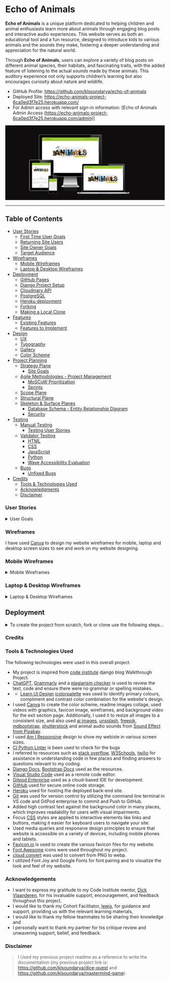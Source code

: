 # Echo of Animals

**Echo of Animals** is a unique platform dedicated to helping children and animal enthusiasts learn more about animals through engaging blog posts and interactive audio experiences. This website serves as both an educational tool and a fun resource, designed to introduce kids to various animals and the sounds they make, fostering a deeper understanding and appreciation for the natural world.

Through **Echo of Animals**, users can explore a variety of blog posts on different animal species, their habitats, and fascinating traits, with the added feature of listening to the actual sounds made by these animals. This auditory experience not only supports children’s learning but also encourages curiosity about nature and wildlife.

- GitHub Profile: <https://github.com/klsoundarya/echo-of-animals>
- Deployed Site: <https://echo-animals-project-6ca0ed3f7e25.herokuapp.com/>
- For Admin access with relevant sign-in information: [Echo of Animals Admin Access (https://echo-animals-project-6ca0ed3f7e25.herokuapp.com/admin)]

![Am I Responsive](read-me/am-i-responsive/am-i-responsive.PNG)

<hr>

## Table of Contents

- [User Stories](#user-stories)
  - [First Time User Goals](#first-time-user-goals)
  - [Returning Site Users](#returning-site-users)
  - [Site Owner Goals](#site-owner-goals)
  - [Target Audience](#target-audience)
- [Wireframes](#wireframes)
  - [Mobile Wireframes](#mobile-wireframes)
  - [Laptop & Desktop Wireframes](#laptop--desktop-wireframes)
- [Deployment](#deployment)
  - [GitHub Pages](#github-pages)
  - [Django Project Setup](#django-project-setup)
  - [Cloudinary API](#cloudinary-api)
  - [PostgreSQL](#elephant-sql)
  - [Heroku deployment](#heroku-deployment)
  - [Forking](#forking)
  - [Making a Local Clone](#making-a-local-clone)
- [Features](#features)
  - [Existing Features](#existing-features)
  - [Features to Implement](#features-to-implement)
- [Design](#design)
  - [UX](#ux)
  - [Typography](#typography)
  - [Gallery](#gallery)
  - [Color Scheme](#color-scheme)
- [Project Planning](#project-planning)
  - [Strategy Plane](#strategy-plane)
    - [Site Goals](#site-goals)
  - [Agile Methodologies - Project Management](#agile-methodologies-project-management)
    - [MoSCoW Prioritization](#moscow-prioritization)
    - [Sprints](#sprints)
  - [Scope Plane](#scope-plane)
  - [Structural Plane](#structural-plane)
  - [Skeleton \& Surface Planes](#skeleton-surface-planes)
    - [Database Schema - Entity Relationship Diagram](#database-schema---entity-relationship-diagram)
    - [Security](#security)
- [Testing](#testing)
  - [Manual Testing](#manual-testing)
    - [Testing User Stories](#testing-user-stories)
  - [Validator Testing](#validator-testing)
    - [HTML](#html)
    - [CSS](#css)
    - [JavaScript](#javascript)
    - [Python](#python)
    - [Wave Accessibility Evaluation](#wave-accessibility-evaluation)
  - [Bugs](#bugs)
    - [Unfixed Bugs](#unfixed-bugs)
- [Credits](#credits)
  - [Tools & Technologies Used](#tools--technologies-used)
  - [Acknowledgments](#acknowledgements)
  - [Disclaimer](#disclaimer)

### User Stories
<!-- Read few README documents of previous batches to understand user stories and wrote accordingly -->
<!-- Some of the mentioned user stories have already been implemented, while the remaining ones are planned for future features. -->

<details>
<summary>User Goals</summary>
<br>

#### First time User Goals

- As a first-time user, I want to easily understand the purpose of the website and how it will help me (or my child) learn about animals and nature.
- As a first-time user, I would like to navigate quickly to content that allows me to listen to animal sounds and read blog posts for an engaging experience.
- As a first-time user, I am looking for an intuitive and accessible interface that makes it easy for kids to explore safely.

#### Returning Site Users

- As a returning site user, I want to discover new blog posts about animals or updated content to keep learning more about wildlife.
- As a returning site user, I would like to revisit and listen to the animal sounds my child enjoyed or search for new animals to add variety.
- As a returning site user, I want the site to save or suggest content based on my previous visits for a more personalized experience.

#### Site Owner Goals

- As the site owner, I want to provide accurate, engaging, and educational content to foster a love for animals and nature.
- As the site owner, I aim to design a safe, child-friendly interface that encourages curiosity and learning without overwhelming the user.
- As the site owner, I want to create a user-friendly system for easy content management, including blog posts, animal sound uploads, and user registration for interactive features.

### Target Audience

- Young learners and children (ages 4-10) who are curious about animals and enjoy interactive learning experiences.
- Parents and educators looking for safe, educational resources to introduce children to nature and wildlife.
- Animal enthusiasts of any age interested in exploring different species, their sounds, and habitats for educational or personal interest.

</details>

### Wireframes

I have used [Canva](https://www.canva.com/) to design my website wireframes for mobile, laptop and desktop screen sizes to see and work on my website designing.

### Mobile Wireframes
<!-- learnt the dropdown from https://dev.to/asyraf/how-to-add-dropdown-in-markdown-o78 -->

<details>
<summary>Mobile Wireframes</summary>
<br>

![phone wireframes](read-me/wireframes/Echo-of-animals-mobile-wireframe/home.jpg)
![phone wireframes](read-me/wireframes/Echo-of-animals-mobile-wireframe/about.jpg)
![phone wireframes](read-me/wireframes/Echo-of-animals-mobile-wireframe/echoes.jpg)
![phone wireframes](read-me/wireframes/Echo-of-animals-mobile-wireframe/contact.jpg)
![phone wireframes](read-me/wireframes/Echo-of-animals-mobile-wireframe/accounts-1.jpg)
![phone wireframes](read-me/wireframes/Echo-of-animals-mobile-wireframe/accounts-2.jpg)
![phone wireframes](read-me/wireframes/Echo-of-animals-mobile-wireframe/accounts-3.jpg)
</details>

### Laptop & Desktop Wireframes

<details>
<summary>Laptop & Desktop Wireframes</summary>
<br>

![Laptop and desktop Wireframes](read-me/wireframes/Echo-of-animals-website-wireframe/home-web.jpg)
![Laptop and desktop Wireframes](read-me/wireframes/Echo-of-animals-website-wireframe/about-web.jpg)
![Laptop and desktop Wireframes](read-me/wireframes/Echo-of-animals-website-wireframe/echoes-web.jpg)
![Laptop and desktop Wireframes](read-me/wireframes/Echo-of-animals-website-wireframe/contact-web.jpg)
![Laptop and desktop Wireframes](read-me/wireframes/Echo-of-animals-website-wireframe/accounts-1-web.jpg)
![Laptop and desktop Wireframes](read-me/wireframes/Echo-of-animals-website-wireframe/accounts-2-web.jpg)
![Laptop and desktop Wireframes](read-me/wireframes/Echo-of-animals-website-wireframe/accounts-3-web.jpg)
</details>

## Deployment

<details>
<summary>To create the project from scratch, fork or clone use the following steps...</summary>
<br>

To begin this project from scratch, you must first create a new GitHub repository using the [Code Institute's Template](https://github.com/Code-Institute-Org/ci-full-template). This template provides the relevant tools to get you started. To use this template:

1. Log in to [GitHub](https://github.com/) or create a new account.
2. Navigate to the above CI Full Template.
3. Click '**Use this template**' -> '**Create a new repository**'.
4. Choose a new repository name and click '**Create repository from template**'.
5. In your new repository space, (choice of your IDE) click the button to generate a new workspace.

## Django Project Setup

1. Install Django and supporting libraries: 
   
- ```pip3 install 'django<4.2.16' gunicorn```
- ```pip3 install dj_database_url psycopg2```
- ```pip3 install dj3-cloudinary-storage```  
  
2. Once you have installed any relevant dependencies or libraries, such as the ones listed above, it is important to create a **requirements.txt** file and add all installed libraries to it with the ```pip3 freeze --local > requirements.txt``` command in the terminal.  
3. Create a new Django project in the terminal ```django-admin startproject echo_animals .```
4. Create a new app example: ```python3 mangage.py startapp echoes```
5. Add this to list of **INSTALLED_APPS** in **settings.py** - 'echoes',
6. Create a superuser for the project to allow Admin access and enter credentials: ```python3 manage.py createsuperuser```
7. Migrate the changes with commands: ```python3 manage.py migrate```
8. An **env.py** file must be created to store all protected data such as the **DATABASE_URL**, **cloudinary** and **SECRET_KEY**. These may be called upon in your project's **settings.py** file along with your Database configurations. The **env.py** file must be added to your **gitignore** file so that your important, protected information is not pushed to public viewing on GitHub. For adding to **env.py**:

- ```import os```
- ```os.environ["DATABASE_URL"]="<copiedURLfromPostgreSQL>"```
- ```os.environ["SECRET_KEY"]="my_super^secret@key"```
  
For adding to **settings.py**:

- ```import os```
- ```import dj_database_url```
- ```if os.path.exists("env.py"):```
- ```import env```
- ```SECRET_KEY = os.environ.get('SECRET_KEY')``` (actual key hidden within env.py)  

9. Replace **DATABASES** with:

```
DATABASES = {
    'default': dj_database_url.parse(os.environ.get("DATABASE_URL"))
  }
```

10. Set up the templates directory in **settings.py**:
- Under ``BASE_DIR`` enter ``TEMPLATES_DIR = os.path.join(BASE_DIR, ‘templates’)``
- Update ``TEMPLATES = 'DIRS': [TEMPLATES_DIR]`` with:

```
os.path.join(BASE_DIR, 'templates'),
os.path.join(BASE_DIR, 'templates', 'allauth')
```

- Create the media, static and templates directories in top level of project file in IDE workspace.

11. A **Procfile** must be created within the project repo for Heroku deployment with the following placed within it: ```web: gunicorn echo_animals.wsgi```
12. Make the necessary migrations again.

## Cloudinary API 

Cloudinary provides a cloud hosting solution for media storage. All users uploaded images in the Echo of Animals project are hosted here.

Set up a new account at [Cloudinary](https://cloudinary.com/) and add your Cloudinary API environment variable to your **env.py** and Heroku Config Vars.
In your project workspace: 

- Add Cloudinary libraries to INSTALLED_APPS in settings.py 
- In the order: 
```
   'cloudinary_storage',  
   'django.contrib.staticfiles',  
   'cloudinary',
```
- Add to **env.py** and link up with **settings.py**: ```os.environ["CLOUDINARY_URL"]="cloudinary://...."``` 
- Set Cloudinary as storage for media and static files in settings.py:
- ```STATIC_URL = '/static/'```
```
  STATICFILES_STORAGE = 'cloudinary_storage.storage.StaticHashedCloudinaryStorage'  
  STATICFILES_DIRS = [os.path.join(BASE_DIR, 'static'), ]  
  STATIC_ROOT = os.path.join(BASE_DIR, 'staticfiles')‌  
  MEDIA_URL = '/media/'
  DEFAULT_FILE_STORAGE = 'cloudinary_storage.storage.MediaCloudinaryStorage'
```

## Deployment Process for PostgreSQL

To deploy **Echo of Animals** with PostgreSQL as the database, follow these steps:

A new database instance can be created from the [official website](https://www.postgresql.org/download/) for your project. 

#### 1. Configure PostgreSQL
   - Open the PostgreSQL command-line tool:
     ```bash
     sudo -u postgres psql
     ```
   - Create a new database:
     ```sql
     CREATE DATABASE echo_of_animals_db;
     ```
   - Create a new user with a password:
     ```sql
     CREATE USER echo_admin WITH PASSWORD 'your_password';
     ```
   - Grant the user access to the database:
     ```sql
     ALTER ROLE echo_admin SET client_encoding TO 'utf8';
     ALTER ROLE echo_admin SET default_transaction_isolation TO 'read committed';
     ALTER ROLE echo_admin SET timezone TO 'UTC';
     GRANT ALL PRIVILEGES ON DATABASE echo_of_animals_db TO echo_admin;
     ```
   - Exit the PostgreSQL prompt:
     ```sql
     \q
     ```

#### 2. Update Django Settings
   - In your Django project, go to `settings.py` and update the `DATABASES` setting:
     ```python
     DATABASES = {
         'default': {
             'ENGINE': 'django.db.backends.postgresql',
             'NAME': 'echo_of_animals_db',
             'USER': 'echo_admin',
             'PASSWORD': 'your_password',
             'HOST': 'localhost',  # or IP address if using a remote server
             'PORT': '5432',       # default PostgreSQL port
         }
     }
     ```

#### 3. Apply Migrations
   - Run migrations to create the necessary tables in the PostgreSQL database:
     ```bash
     python manage.py migrate
     ```

#### 4. Verify the Setup
   - Start your Django server:
     ```bash
     python manage.py runserver
     ```
   - Visit your site to verify that the database is working as expected.

- From your user dashboard, retrieve the important 'postgres://....' value. Place the value within your **DATABASE_URL**  in your **env.py** file and follow the below instructions to place it in your Heroku Config Vars.

## Heroku deployment

To start the deployment process , please follow the below steps:

1. Log in to [Heroku](https://id.heroku.com/login) or create an account if you are a new user.
2. Once logged in, in the Heroku Dashboard, navigate to the '**New**' button in the top, right corner, and select '**Create New App**'.
3. Enter an app name and choose your region. Click '**Create App**'. 
4. In the Deploy tab, click on the '**Settings**', reach the '**Config Vars**' section and click on '**Reveal Config Vars**'. Here you will enter KEY:VALUE pairs for the app to run successfully. The KEY:VALUE pairs that you will need are your: 
   
   - **CLOUDINARY_URL**: **cloudinary://....** 
   - **DATABASE_URL**:**postgres://...** 
   - **DISABLE_COLLECTSTATIC** of value '1' ( Remove this Config Var before deployment),
   -  **PORT**:**8000**
   -  **SECRET_KEY** and value  
  
5. Add the Heroku host name into **ALLOWED_HOSTS** in your projects **settings.py file** -> ```['herokuappname', ‘localhost’, ‘8000 port url’].```
6. Once you are sure that you have set up the required files including your requirements.txt and Procfile, you have ensured that **DEBUG=False**, save your project, add the files, commit for initial deployment and push the data to GitHub.
7. Go to the '**Deploy**' tab and choose GitHub as the Deployment method.
8. Search for the repository name, select the branch that you would like to build from, and connect it via the '**Connect**' button.
9.  Choose from '**Automatic**' or '**Manual**' deployment options, I chose the 'Manual' deployment method. Click '**Deploy Branch**'.
10. Once the waiting period for the app to build has finished, click the '**View**' link to bring you to your newly deployed site. If you receive any errors, Heroku will display a reason in the app build log for you to investigate. **DISABLE_COLLECTSTATIC**  may be removed from the Config Vars once you have saved and pushed an image within your project, as can **PORT:8000**.

#### Forking

By forking the GitHub Repository, we make a copy of the original repository on our GitHub account to view and/or make changes without affecting the original owner's repository.

You can fork this repository by using the following steps:

1. Log in to GitHub and locate the [echo-of-animals repository](https://github.com/klsoundarya/echo-of-animals)
2. At the top of the Repository (not top of page) just above the "Settings" Button on the menu, locate the "Fork" Button.
3. Once clicked, you should now have a copy of the original repository in your own GitHub account!

### Making a Local Clone

1. Log in to GitHub and locate the [echo-of-animals repository](https://github.com/klsoundarya/echo-of-animals)
2. Find the Code button situated above the file list and give it a click.
3. Choose your preferred cloning method — whether it's HTTPS, SSH, or GitHub and hit the copy button to copy the URL to your clipboard.
4. Launch Git Bash or Terminal.
5. Navigate to the directory where you want the cloned directory to reside.
6. In your IDE Terminal, input the following command to clone the repository:

> git clone <https://github.com/klsoundarya/echo-of-animals>

__Press Enter and your local clone will be created.__

7. Using the ``pip3 install -r requirements.txt`` command, the dependencies and libraries needed for **Echo of Animals** will be installed.
8. Set up your **env.py** file and from the above steps for Cloudinary and PostgreSQL, gather the Cloudinary API key and the PostgreSQL url for additon to your code.
9. Ensure that your **env.py** file is placed in your **.gitignore** file and follow the remaining steps in the above Django Project Setup section before pushing your code to GitHub.

</details>

### Credits

### Tools & Technologies Used

The following technologies were used in this overall project.

- My project is inspired from [code institute](https://learn.codeinstitute.net/) django blog Walkthrough Project.
- [ChatGPT](https://chat.openai.com/), [Grammarly](https://app.grammarly.com/) and a [plagiarism checker](https://www.duplichecker.com/) is used to review the text, code and ensure there were no grammar or spelling mistakes.
- - [Learn UI Design](https://www.learnui.design/tools/accessible-color-generator.html) [icolorpalette](https://icolorpalette.com/4a536c_ececec_e9fbff_638f91_d7efe7) was used to identify primary colours, compliment and contrast color combination for the website's design.
- I used [Canva](https://www.canva.com/) to create the color scheme, readme images collage, used videos with graphics, favicon image, wireframes, and background video for the exit section page. Additionally, I used it to resize all images to a consistent size, and also used [ai images](https://leonardo.ai/), [unsplash](https://unsplash.com/), [freepik](https://www.freepik.com/), [mdbootstrap](https://mdbootstrap.com/), [shutterstock](https://www.shutterstock.com/) and animal audio sounds from [Sound Effect from Pixabay](https://pixabay.com/).
- I used [Am I Responsive](https://ui.dev/amiresponsive) design to show my webiste in various screen sizes.
- [CI Python Linter](https://pep8ci.herokuapp.com/) is been used to check for the bugs
- I referred to resources such as [stack overflow](https://stackoverflow.com/), [W3Schools](https://www.w3schools.com/css/default.asp), [twilio](https://www.twilio.com/en-us/blog/build-contact-form-python-django-twilio-sendgrid) for assistance in understanding code in few places and finding answers to questions relevant to my coding.
- [Django Docs](https://www.djangoproject.com/), [Bootstrap Docs](https://getbootstrap.com/docs/5.3/getting-started/introduction/) used as the resources.
- [Visual Studio Code](https://code.visualstudio.com/) used as a remote code editor.
- [Gitpod Enterprise](https://www.gitpod.io/docs/enterprise) used as a cloud-based IDE for development.
- [GitHub](https://github.com) used for secure online code storage.
- [Heroku](https://www.heroku.com/) used for hosting the deployed back-end site.
- [Git](https://git-scm.com/) was used for version control by utilizing the command line terminal in VS code and GitPod enterprise to commit and Push to GitHub.
- Added high contrast text against the background color in many places, which improves readability for users with visual impairments.
- Focus [CSS](https://en.wikipedia.org/wiki/CSS) styles are applied to interactive elements like links and buttons, making it easier for keyboard users to navigate your site.
- Used media queries and responsive design principles to ensure that website is accessible on a variety of devices, including mobile phones and tablets.
- [Favicon.io](https://favicon.io/favicon-converter/) is used to create the various favicon files for my website.
- [Font Awesome](https://fontawesome.com/) icons were used throughout my project.
- [cloud convert](https://cloudconvert.com/png-to-webp) was used to convert from PNG to webp.
- I utilized Font Joy and Google Fonts for font pairing and to visualize the look and feel of my website.

### Acknowledgements

- I want to express my gratitude to my Code Institute mentor, [Dick Vlaanderen](https://github.com/dickvla), for his invaluable support, encouragement, and feedback throughout this project.
- I would like to thank my Cohort Facilitator, [lewis](https://github.com/LewisMDillon), for guidance and support, providing us with the relevant learning materials, 
- I would like to thank my fellow teammates to be sharing their knowledge and
- I personally want to thank my partner for his critique review and unwavering support, belief, and feedback.

### Disclaimer

> I Used my previous project readme as a reference to write the documentation (my previous project link is: <https://github.com/klsoundarya/dice-quest> and <https://github.com/klsoundarya/mastermind-game>).